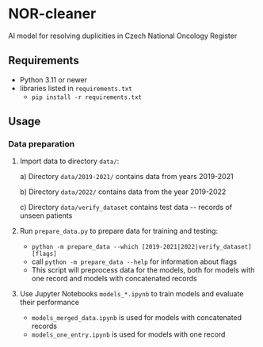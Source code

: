 # NOR-cleaner
AI model for resolving duplicities in Czech National Oncology Register

## Requirements
- Python 3.11 or newer
- libraries listed in `requirements.txt`
  - `pip install -r requirements.txt`

## Usage
### Data preparation
1. Import data to directory `data/`:

    a) Directory `data/2019-2021/` contains data from years 2019-2021

    b) Directory `data/2022/` contains data from the year 2019-2022

    c) Directory `data/verify_dataset` contains test data -- records of unseen patients
2. Run `prepare_data.py` to prepare data for training and testing:
    - `python -m prepare_data --which [2019-2021|2022|verify_dataset] [flags]`
    - call `python -m prepare_data --help` for information about flags
    - This script will preprocess data for the models, both for models with one record and models with concatenated records
3. Use Jupyter Notebooks `models_*.ipynb` to train models and evaluate their performance
    - `models_merged_data.ipynb` is used for models with concatenated records
    - `models_one_entry.ipynb` is used for models with one record